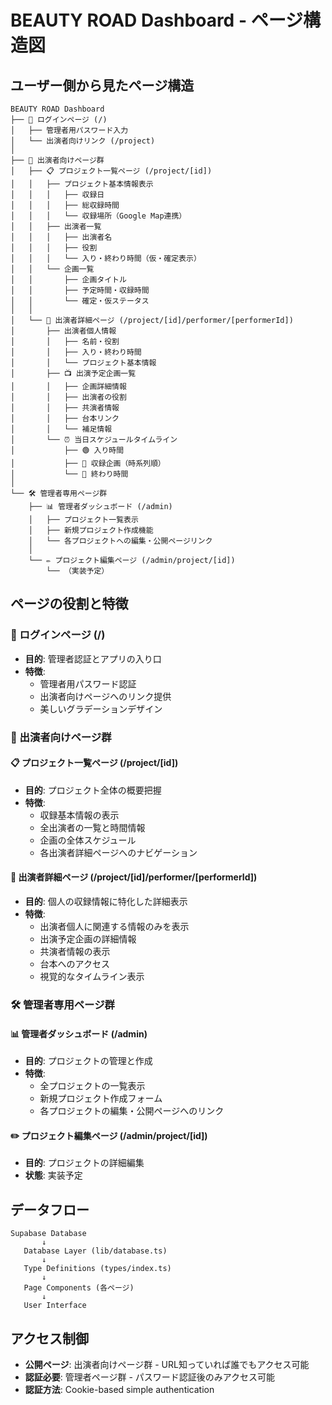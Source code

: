 # BEAUTY ROAD Dashboard - ページ構造図

## ユーザー側から見たページ構造

```
BEAUTY ROAD Dashboard
├── 🔐 ログインページ (/)
│   ├── 管理者用パスワード入力
│   └── 出演者向けリンク (/project)
│   
├── 👥 出演者向けページ群
│   ├── 📋 プロジェクト一覧ページ (/project/[id])
│   │   ├── プロジェクト基本情報表示
│   │   │   ├── 収録日
│   │   │   ├── 総収録時間
│   │   │   └── 収録場所（Google Map連携）
│   │   ├── 出演者一覧
│   │   │   ├── 出演者名
│   │   │   ├── 役割
│   │   │   └── 入り・終わり時間（仮・確定表示）
│   │   └── 企画一覧
│   │       ├── 企画タイトル
│   │       ├── 予定時間・収録時間
│   │       └── 確定・仮ステータス
│   │
│   └── 👤 出演者詳細ページ (/project/[id]/performer/[performerId])
│       ├── 出演者個人情報
│       │   ├── 名前・役割
│       │   ├── 入り・終わり時間
│       │   └── プロジェクト基本情報
│       ├── 📺 出演予定企画一覧
│       │   ├── 企画詳細情報
│       │   ├── 出演者の役割
│       │   ├── 共演者情報
│       │   ├── 台本リンク
│       │   └── 補足情報
│       └── ⏰ 当日スケジュールタイムライン
│           ├── 🟢 入り時間
│           ├── 🔵 収録企画（時系列順）
│           └── 🔴 終わり時間
│
└── 🛠️ 管理者専用ページ群
    ├── 📊 管理者ダッシュボード (/admin)
    │   ├── プロジェクト一覧表示
    │   ├── 新規プロジェクト作成機能
    │   └── 各プロジェクトへの編集・公開ページリンク
    │
    └── ✏️ プロジェクト編集ページ (/admin/project/[id])
        └── （実装予定）
```

## ページの役割と特徴

### 🔐 ログインページ (/)
- **目的**: 管理者認証とアプリの入り口
- **特徴**: 
  - 管理者用パスワード認証
  - 出演者向けページへのリンク提供
  - 美しいグラデーションデザイン

### 👥 出演者向けページ群

#### 📋 プロジェクト一覧ページ (/project/[id])
- **目的**: プロジェクト全体の概要把握
- **特徴**:
  - 収録基本情報の表示
  - 全出演者の一覧と時間情報
  - 企画の全体スケジュール
  - 各出演者詳細ページへのナビゲーション

#### 👤 出演者詳細ページ (/project/[id]/performer/[performerId])
- **目的**: 個人の収録情報に特化した詳細表示
- **特徴**:
  - 出演者個人に関連する情報のみを表示
  - 出演予定企画の詳細情報
  - 共演者情報の表示
  - 台本へのアクセス
  - 視覚的なタイムライン表示

### 🛠️ 管理者専用ページ群

#### 📊 管理者ダッシュボード (/admin)
- **目的**: プロジェクトの管理と作成
- **特徴**:
  - 全プロジェクトの一覧表示
  - 新規プロジェクト作成フォーム
  - 各プロジェクトの編集・公開ページへのリンク

#### ✏️ プロジェクト編集ページ (/admin/project/[id])
- **目的**: プロジェクトの詳細編集
- **状態**: 実装予定

## データフロー

```
Supabase Database
       ↓
   Database Layer (lib/database.ts)
       ↓
   Type Definitions (types/index.ts)
       ↓
   Page Components (各ページ)
       ↓
   User Interface
```

## アクセス制御

- **公開ページ**: 出演者向けページ群 - URL知っていれば誰でもアクセス可能
- **認証必要**: 管理者ページ群 - パスワード認証後のみアクセス可能
- **認証方法**: Cookie-based simple authentication